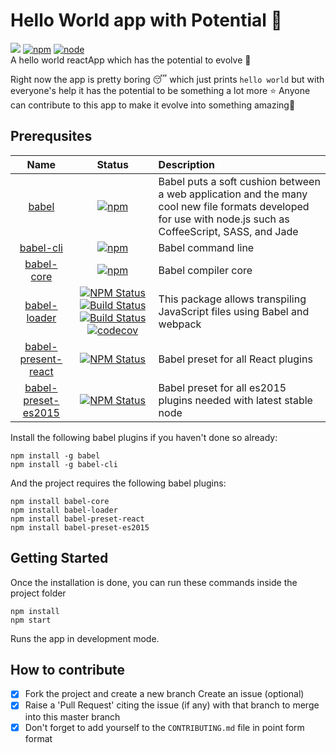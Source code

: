 # Hello World app with Potential :dizzy:

<a href="https://opensource.org/licenses/ISC"><img src="http://img.shields.io/badge/license-ISC-brightgreen.svg"></a> [![npm](https://img.shields.io/npm/v/npm.svg)]() [![node](https://img.shields.io/node/v/passport.svg)]()<br/>
A hello world reactApp which has the potential to evolve :bug:


Right now the app is pretty boring :sleeping: which just prints `hello world` but with everyone's help it has the potential to be something a lot more :star:
Anyone can contribute to this app to make it evolve into something amazing:honeybee:

## Prerequsites
|Name|Status|Description|
|:--:|:----:|:----------|
|[babel]|[![npm](https://img.shields.io/npm/v/npm.svg)]()|Babel puts a soft cushion between a web application and the many cool new file formats developed for use with node.js such as CoffeeScript, SASS, and Jade|
|[babel-cli]|[![npm](https://img.shields.io/npm/v/npm.svg)]()|Babel command line
|[babel-core]|[![npm](https://img.shields.io/npm/v/npm.svg)]()|Babel compiler core
|[babel-loader]|[![NPM Status](https://img.shields.io/npm/v/babel-loader.svg?style=flat)](https://www.npmjs.com/package/babel-loader)[![Build Status](https://travis-ci.org/babel/babel-loader.svg?branch=master)](https://travis-ci.org/babel/babel-loader)[![Build Status](https://ci.appveyor.com/api/projects/status/vgtpr2i5bykgyuqo/branch/master?svg=true)](https://ci.appveyor.com/project/danez/babel-loader/branch/master)[![codecov](https://codecov.io/gh/babel/babel-loader/branch/master/graph/badge.svg)](https://codecov.io/gh/babel/babel-loader)|This package allows transpiling JavaScript files using Babel and webpack
|[babel-present-react]|[![NPM Status](https://img.shields.io/npm/v/babel-loader.svg?style=flat)](https://www.npmjs.com/package/babel-loader)|Babel preset for all React plugins
|[babel-preset-es2015]|[![NPM Status](https://img.shields.io/npm/v/babel-loader.svg?style=flat)](https://www.npmjs.com/package/babel-loader)|Babel preset for all es2015 plugins needed with latest stable node

Install the following babel plugins if you haven't done so already:
```
npm install -g babel
npm install -g babel-cli
```

And the project requires the following babel plugins:
```
npm install babel-core
npm install babel-loader
npm install babel-preset-react
npm install babel-preset-es2015
```

## Getting Started
Once the installation is done, you can run these commands inside the project folder
```
npm install
npm start
```

Runs the app in development mode.

## How to contribute
- [X] Fork the project and create a new branch
Create an issue (optional)
- [X] Raise a 'Pull Request' citing the issue (if any) with that branch to merge into this master branch
- [X] Don't forget to add yourself to the `CONTRIBUTING.md` file in point form format

[babel]:(https://www.npmjs.com/package/Babel)
[npm]:(https:)
[ISC]:(http://img.shields.io/badge/license-ISC-brightgreen.svg)
[babel-cli]:(https://www.npmjs.com/package/babel-cli)
[babel-core]:(https://www.npmjs.com/package/babel-core)
[babel-loader]:(https://www.npmjs.com/package/babel-loader)
[babel-present-react]:(https://www.npmjs.com/package/babel-preset-react)
[babel-preset-es2015]:(https://www.npmjs.com/search?q=babel-preset-es2015&page=1&ranking=popularity)
